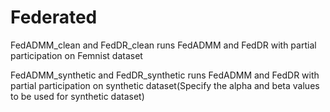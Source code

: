 # Federated

FedADMM_clean and FedDR_clean runs FedADMM and FedDR with partial participation on Femnist dataset

FedADMM_synthetic and FedDR_synthetic runs FedADMM and FedDR with partial participation on synthetic dataset(Specify the alpha and beta values to be used for synthetic dataset)
